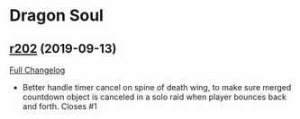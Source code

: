 # <DBM> Dragon Soul

## [r202](https://github.com/DeadlyBossMods/DBM-Cataclysm/tree/r202) (2019-09-13)
[Full Changelog](https://github.com/DeadlyBossMods/DBM-Cataclysm/compare/r201...r202)

- Better handle timer cancel on spine of death wing, to make sure merged countdown object is canceled in a solo raid when player bounces back and forth. Closes #1  
